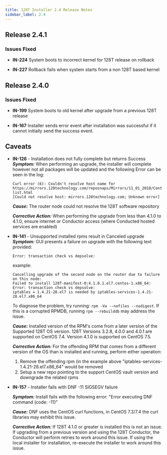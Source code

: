 ```yaml
---
title: 128T Installer 2.4 Release Notes
sidebar_label: 2.4
---
```


## Release 2.4.1

### Issues Fixed

- **IN-224** System boots to incorrect kernel for 128T release on rollback

- **IN-227** Rollback fails when system starts from a non 128T based kernel

## Release 2.4.0

### Issues Fixed

- **IN-199** System boots to old kernel after upgrade from a previous 128T release

- **IN-167** Installer sends error event after installation was successful if it cannot initially send the success event.

## Caveats

- **IN-126** - Installation does not fully complete but returns Success
  _**Symptom:**_ When performing an upgrade, the installer will complete however not all packages will be updated and the following Error can be seen in the log:

  ```
  Curl error (6): Couldn't resolve host name for https://mirrors.128technology.com/reposnaps/Mirrors/11_01_2018/CentOS/7.5.1804/updates/x86_64/mirror-list.html
  [Could not resolve host: mirrors.128technology.com; Unknown error]
  ```

  _**Cause:**_ The router node could not resolve the 128T software repository

  _**Corrective Action:**_ When performing the upgrade from less than 4.1.0 to 4.1.0, ensure internet or Conductor access (where Conducted hosted services are enabled)

- **IN-141** - Unsupported installed rpms result in Canceled upgrade
  _**Symptom:**_ GUI presents a failure on upgrade with the following text provided:

  ```
  Error: transaction check vs depsolve:
  ```

  example:

  ```
  Cancelling upgrade of the second node on the router due to failure on this node:
  Failed to install 128T-manifest-0:4.1.0.1.el7.centos-1.x86_64:
  Error: transaction check vs depsolve:
  iptables = 1.4.21-28.el7 is needed by iptables-services-1.4.21-28.el7.x86_64
  ```

  To diagnose the problem, try running: `rpm -Va --nofiles --nodigest`.
  If this is a corrupted RPMDB, running `rpm --rebuilddb` may address the issue.

  _**Cause:**_ Installed version of the RPM's come from a later version of the Supported 128T OS version. 128T Versions 3.2.8, 4.0.0 and 4.0.1 are supported on CentOS 7.4. Version 4.1.0 is supported on CentOS 7.5.

  _**Corrective Action:**_ For the offending RPM that comes from a different version of the OS than is installed and running, perform either operation:

  1. Remove the offending rpm (in the example above "iptables-services-1.4.21-28.el7.x86_64" would be removed
  2. Setup a new repo pointing to the support CentOS vault version and downgrade the related rpms

- **IN-157** - Installer fails with DNF -11 SIGSEGV failure

  _**Symptom:**_ Install fails with the following error: "Error executing DNF command (code: -11)"

  _**Cause:**_ DNF uses the CentOS curl functions, in CentOS 7.3/7.4 the curl libraries may exhibit this issue.

  _**Corrective Action:**_ If 128T 4.1.0 or greater is installed this is not an issue. If upgrading from a previous version and using the 128T Conductor, the Conductor will perform retries to work around this issue. If using the local installer for installation, re-execute the installer to work around this issue.     

